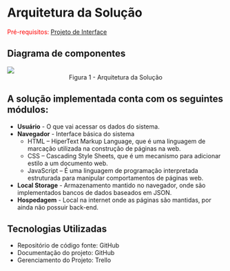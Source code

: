 # Arquitetura da Solução

<span style="color:red">Pré-requisitos: <a href="3-Projeto de Interface.md"> Projeto de Interface</a></span>

## Diagrama de componentes

<img src="https://www.figma.com/file/ChcuOR582tmvJD6t4WlSde/Untitled" />
<center>Figura 1 - Arquitetura da Solução</center>

## A solução implementada conta com os seguintes módulos:

- **Usuário** - O que vai acessar os dados do sistema.
- **Navegador** - Interface básica do sistema  
   - HTML – HiperText Markup Language, que é uma linguagem de marcação utilizada na construção de páginas na web.
   - CSS – Cascading Style Sheets, que é um mecanismo para adicionar estilo a um documento web.
   - JavaScript – É uma linguagem de programação interpretada estruturada para manipular comportamentos de páginas web. 
- **Local Storage** - Armazenamento mantido no navegador, onde são implementados bancos de dados baseados em JSON.
- **Hospedagem** - Local na internet onde as páginas são mantidas, por ainda não possuir back-end.

## Tecnologias Utilizadas

- Repositório de código fonte: GitHub
- Documentação do projeto: GitHub
- Gerenciamento do Projeto: Trello

